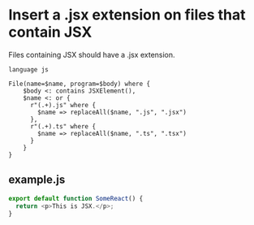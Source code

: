 # Insert a .jsx extension on files that contain JSX

Files containing JSX should have a .jsx extension.

```grit
language js

File(name=$name, program=$body) where {
    $body <: contains JSXElement(),
    $name <: or {
      r"(.+).js" where {
        $name => replaceAll($name, ".js", ".jsx")
      },
      r"(.+).ts" where {
        $name => replaceAll($name, ".ts", ".tsx")
      }
    }
}
```

## example.js

```js
export default function SomeReact() {
  return <p>This is JSX.</p>;
}
```

